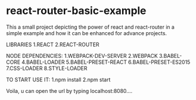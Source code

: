 # react-router-basic-example
This a small project depicting the power of react and react-router in a simple example and how it can be enhanced for advance projects.

LIBRARIES
1.REACT 
2.REACT-ROUTER

NODE DEPENDENCIES:
1.WEBPACK-DEV-SERVER
2.WEBPACK
3.BABEL-CORE
4.BABEL-LOADER
5.BABEL-PRESET-REACT
6.BABEL-PRESET-ES2015
7.CSS-LOADER
8.STYLE-LOADER

TO START USE IT:
1.npm install
2.npm start

Voila, u can open the url by typing localhost:8080....